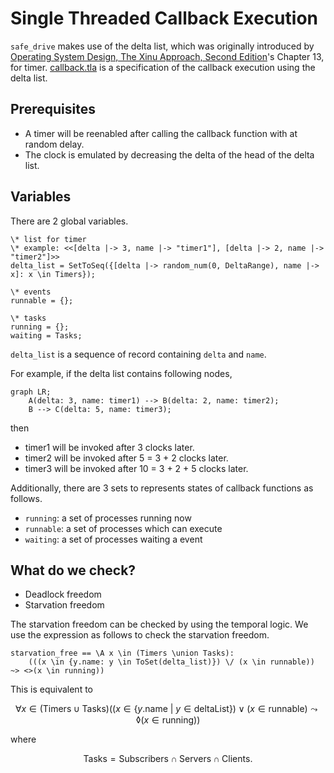 # Single Threaded Callback Execution

`safe_drive` makes use of the delta list, which was originally introduced by [Operating System Design, The Xinu Approach, Second Edition](https://xinu.cs.purdue.edu/)'s Chapter 13, for timer.
[callback.tla](./callback.tla) is a specification of the callback execution using the delta list.

## Prerequisites

- A timer will be reenabled after calling the callback function with at random delay.
- The clock is emulated by decreasing the delta of the head of the delta list.

## Variables

There are 2 global variables.

```tla+
\* list for timer
\* example: <<[delta |-> 3, name |-> "timer1"], [delta |-> 2, name |-> "timer2"]>>
delta_list = SetToSeq({[delta |-> random_num(0, DeltaRange), name |-> x]: x \in Timers});

\* events
runnable = {};

\* tasks
running = {};
waiting = Tasks;
```

`delta_list` is a sequence of record containing `delta` and `name`.

For example, if the delta list contains following nodes,

```mermaid
graph LR;
    A(delta: 3, name: timer1) --> B(delta: 2, name: timer2);
    B --> C(delta: 5, name: timer3);
```
then

- timer1 will be invoked after 3 clocks later.
- timer2 will be invoked after 5 = 3 + 2 clocks later.
- timer3 will be invoked after 10 = 3 + 2 + 5 clocks later.

Additionally, there are 3 sets to represents states of callback functions as follows.

- `running`: a set of processes running now
- `runnable`: a set of processes which can execute
- `waiting`: a set of processes waiting a event


## What do we check?

- Deadlock freedom
- Starvation freedom

The starvation freedom can be checked by using the temporal logic.
We use the expression as follows to check the starvation freedom.

```tla+
starvation_free == \A x \in (Timers \union Tasks):
    (((x \in {y.name: y \in ToSet(delta_list)}) \/ (x \in runnable)) ~> <>(x \in running))
```

This is equivalent to

$$
\forall x \in (\mathrm{Timers} \cup \mathrm{Tasks})((x \in \lbrace y.\mathrm{name}\ |\ y \in \mathrm{deltaList}\rbrace) \lor (x \in \mathrm{runnable}) \leadsto \lozenge (x \in \mathrm{running}))
$$

where

$$
\mathrm{Tasks} = \mathrm{Subscribers} \cap \mathrm{Servers} \cap \mathrm{Clients}.
$$

